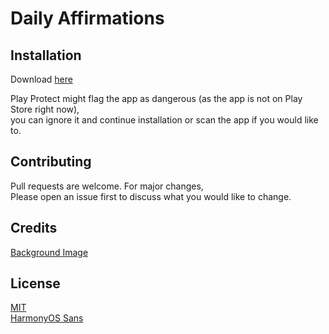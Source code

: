 # Daily Affirmations

## Installation
Download [here](https://github.com/karan31q/affirmations_app/releases)

Play Protect might flag the app as dangerous (as the app is not on Play Store right now),\
you can ignore it and continue installation or scan the app if you would like to.

## Contributing

Pull requests are welcome. For major changes,\
Please open an issue first to discuss what you would like to change.

## Credits
[Background Image](https://in.pinterest.com/pin/140806230791241/)

## License

[MIT](https://github.com/karan31q/affirmations_app/blob/main/LICENSE/)\
[HarmonyOS Sans](https://github.com/karan31q/affirmations_app/blob/main/LICENSE-HarmonyOS_Sans.txt)
